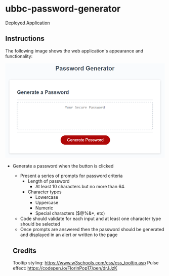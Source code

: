# ubbc-password-generator

[Deployed Application](https://trunten.github.io/ubbc-password-generator)

## Instructions

The following image shows the web application's appearance and functionality:

![password generator demo](./assets/images/05-javascript-challenge-demo.png)


* Generate a password when the button is clicked
  * Present a series of prompts for password criteria
    * Length of password
      * At least 10 characters but no more than 64.
    * Character types
      * Lowercase
      * Uppercase
      * Numeric
      * Special characters ($@%&*, etc)
  * Code should validate for each input and at least one character type should be selected
  * Once prompts are answered then the password should be generated and displayed in an alert or written to the page

  ## Credits
  Tooltip styling: https://www.w3schools.com/css/css_tooltip.asp
  Pulse effect: https://codepen.io/FlorinPop17/pen/drJJzK
